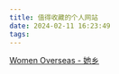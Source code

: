 ```yaml
---
title: 值得收藏的个人网站
date: 2024-02-11 16:23:49
tags:
---
```

[Women Overseas - 她乡](https://womenoverseas.com/login)